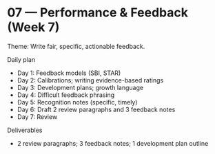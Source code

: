 # 07 — Performance & Feedback (Week 7)

Theme: Write fair, specific, actionable feedback.

Daily plan
- Day 1: Feedback models (SBI, STAR)
- Day 2: Calibrations; writing evidence-based ratings
- Day 3: Development plans; growth language
- Day 4: Difficult feedback phrasing
- Day 5: Recognition notes (specific, timely)
- Day 6: Draft 2 review paragraphs and 3 feedback notes
- Day 7: Review

Deliverables
- 2 review paragraphs; 3 feedback notes; 1 development plan outline
